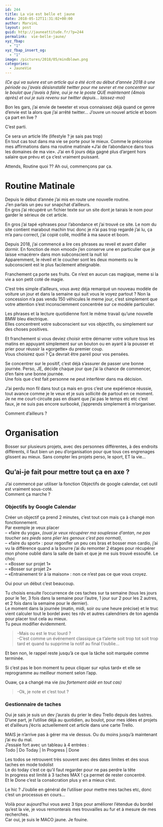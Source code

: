 ```yaml
---
id: 244
title: La vie est belle et jaune
date: 2018-05-12T11:31:02+00:00
author: MarvinL
layout: post
guid: http://jauneattitude.fr/?p=244
permalink:  vie-belle-jaune/
xyz_fbap:
  - "1"
xyz_fbap_insert_og:
  - "1"
image: /pictures/2018/05/mindblown.png
categories:
  - JauneVie
---
```

<div class="current markeddown hide-on-edit js-card-desc js-show-with-desc" dir="auto">
  <p>
    <em>(Ce qui va suivre est un article qui a été écrit au début d&rsquo;année 2018 à une période ou j&rsquo;avais désisnstallé twitter pour me sevrer et me concentrer sur le boulot que j&rsquo;avais à faire, oui je ne le poste QUE maintenant (4mois après) et oui je suis revenu sur twitter depuis… laissez-moi)</em>
  </p>
  
  <p>
    Bon les gars, j&rsquo;ai envie de tweeter et vous connaissez déjà quand ce genre d&rsquo;envie est la alors que j&rsquo;ai arrêté twitter… J&rsquo;ouvre un nouvel article et boom ça part en live ?
  </p>
  
  <p>
    C&rsquo;est parti.
  </p>
  
  <p>
    Ce sera un article life (lifestyle ? je sais pas trop)<br /> En tout cas tout dans ma vie se porte pour le mieux. Comme le préconise mes affirmations dans ma routine matinale «J&rsquo;ai de l&rsquo;abondance dans tous les domaines de ma vie». J&rsquo;ai en 6 jours déja gagné plus d&rsquo;argent hors salaire que prévu et ça c&rsquo;est vraiment puissant.
  </p>
  
  <p>
    Attends, Routine quoi ?? Ah oui, commençons par ça.
  </p>
  
  <h1>
    Routine Matinale
  </h1>
  
  <p>
    Depuis le début d&rsquo;année j&rsquo;ai mis en route une nouvelle routine.<br /> J&rsquo;en parlais un peu sur snapchat d&rsquo;ailleurs.<br /> En gros j&rsquo;ai récupéré un fichier texte sur un site dont je tairais le nom pour garder le sérieux de cet article.
  </p>
  
  <p>
    En gros j&rsquo;ai tapé «phrases pour l&rsquo;abondance et j&rsquo;ai trouvé ce site. Le nom du site contient marabout machin truc donc je n&rsquo;ai pas trop regardé j&rsquo;ai lu, ça m&rsquo;a paru correct, j&rsquo;ai copié collé, modifié à ma sauce et boom.
  </p>
  
  <p>
    Depuis 2018, j&rsquo;ai commencé a lire ces phrases au reveil et avant d&rsquo;aller dormir. En fonction de mon «mood» j&rsquo;en conserve une en particulier que je laisse «macérer» dans mon subconscient la nuit lol<br /> Apparemment, le réveil et le coucher sont les deux moments ou le subconscient est le plus facilement atteignable.
  </p>
  
  <p>
    Franchement ça porte ses fruits. Ce n&rsquo;est en aucun cas magique, meme si la vie a son petit coté de magie.
  </p>
  
  <p>
    C&rsquo;est très simple d&rsquo;ailleurs, vous avez déja remarqué un nouveau modèle de voiture un jour et dans la semaine qui suit vous le voyez partout ? Non la concession n&rsquo;a pas vendu 150 véhicules le meme jour, c&rsquo;est simplement que votre attention s&rsquo;est inconsciemment concentrée sur ce modèle particulier.
  </p>
  
  <p>
    Les phrases et la lecture quotidienne font le même travail qu&rsquo;une nouvelle BMW bleu électrique.<br /> Elles concentrent votre subconscient sur vos objectifs, ou simplement sur des choses positives.
  </p>
  
  <p>
    Et franchement si vous deviez choisir entre démarrer votre voiture tous les matins en appuyant simplement sur un bouton ou en ayant à la pousser et prier pour réussir la «gorgette» du premier coup.<br /> Vous choisirez quoi ? Ça devrait être pareil pour vos pensées.
  </p>
  
  <p>
    Se concentrer sur le positif, c&rsquo;est déjà s&rsquo;assurer de passer une bonne journée. Perso, JE, décide chaque jour que j&rsquo;ai la chance de commencer, d&rsquo;en faire une bonne journée.<br /> Une fois que c&rsquo;est fait personne ne peut interférer dans ma décision.
  </p>
  
  <p>
    J&rsquo;ai perdu mon fil dans tout ça mais en gros c&rsquo;est une expérience réussie, tout avance comme je le veux et je suis sollicité de partout en ce moment. Je ne me court-circuite pas en disant que j&rsquo;ai pas le temps etc etc c&rsquo;est faux, je ne suis pas encore surbooké, j&rsquo;apprends simplement à m&rsquo;organiser.
  </p>
  
  <p>
    Comment d&rsquo;ailleurs ?
  </p>
  
  <h1>
    Organisation
  </h1>
  
  <p>
    Bosser sur plusieurs projets, avec des personnes différentes, à des endroits différents, il faut bien un peu d&rsquo;organisation pour que tous ces engrenages glissent au mieux. Sans compter les projets perso, le sport, ET la vie…
  </p>
  
  <h2>
    Qu&rsquo;ai-je fait pour mettre tout ça en axe ?
  </h2>
  
  <p>
    J&rsquo;ai commencé par utiliser la fonction Objectifs de google calendar, cet outil est vraiment sous-coté.<br /> Comment ça marche ?
  </p>
  
  <h3>
    Objectifs by Google Calendar
  </h3>
  
  <p>
    Créer un objectif ça prend 2 minutes, c&rsquo;est tout con mais ça à changé mon fonctionnement.<br /> Par exemple je veux placer<br /> &#8211; «faire du yoga», <em>(ouai je veux récupérer ma souplesse d&rsquo;antan, ne pas toucher ses pieds sans plier les genoux c&rsquo;est pas normal)</em>,<br /> &#8211; «faire du sport» : pour regonfler un peu ces bras et bosser mon cardio, j&rsquo;ai vu la différence quand a la bourre j&rsquo;ai du remonter 2 étages pour récupérer mon phone oublié dans la salle de bain et que je me suis trouvé essouflé. Le choc<br /> &#8211; «Bosser sur projet 1»<br /> &#8211; «Bosser sur projet 2»<br /> &#8211; «Entrainement tir à la maison» : non ce n&rsquo;est pas ce que vous croyez.
  </p>
  
  <p>
    Oui pour un début c&rsquo;est beaucoup.
  </p>
  
  <p>
    Tu choisis ensuite l’occurrence de ces taches sur ta semaine (tous les jours pour le 1er, 3 fois dans la semaine pour l&rsquo;autre, 1 jour sur 2 pour les 2 autres, et 2 fois dans la semaine pour le dernier).<br /> Le moment dans la journée (matin, midi, soir ou une heure précise) et le truc vient calculer tout le bordel avec tes rdv et autres calendriers de ton agenda pour placer tout cela au mieux.<br /> Tu peux modifier évidemment.
  </p>
  
  <blockquote>
    <p>
      -Mais ou est le truc lourd ?<br /> -C&rsquo;est comme un événement classique ça t&rsquo;alerte soit trop tot soit trop tard et quand tu supprime la notif au final t&rsquo;oublie…
    </p>
  </blockquote>
  
  <p>
    Et ben non, le rappel reste jusqu’à ce que la tâche soit marquée comme terminée.
  </p>
  
  <p>
    Si c&rsquo;est pas le bon moment tu peux cliquer sur «plus tard» et elle se reprogramme au meilleur moment selon l&rsquo;app.
  </p>
  
  <p>
    Ouaw, ça a changé ma vie <em>(ou fortement aidé en tout cas) </em>
  </p>
  
  <blockquote>
    <p>
      -Ok, je note et c&rsquo;est tout ?
    </p>
  </blockquote>
  
  <h3>
    Gestionnaire de taches
  </h3>
  
  <p>
    Oui je sais je suis un dev j&rsquo;aurais du prier le dieu Trello depuis des lustres.<br /> D&rsquo;une part, je l&rsquo;utilise déjà au quotidien, au boulot, pour mes idées et projets et d&rsquo;ailleurs j&rsquo;écris actuellement cet article dans une carte Trello.
  </p>
  
  <p>
    MAIS je n&rsquo;arrive pas à gérer ma vie dessus. Ou du moins jusqu’à maintenant j&rsquo;ai eu du mal.<br /> J&rsquo;essaie fort avec un tableau à 4 entrées :<br /> Todo | Do Today | In Progress | Done
  </p>
  
  <p>
    Les todos se retrouvent très souvent avec des dates limites et des sous taches en mode todolist<br /> Le do today c&rsquo;est ce qu&rsquo;il faut regarder pour ne pas perdre la tête<br /> In progress est limité à 3 taches MAX ! ça permet de rester concentré.<br /> Et le Done c&rsquo;est la consécration plus y en a mieux c&rsquo;est.
  </p>
  
  <p>
    Le hic ? J&rsquo;oublie en général de l&rsquo;utiliser pour mettre mes taches etc, donc c&rsquo;est un processus en cours…
  </p>
  
  <p>
    Voilà pour aujourd&rsquo;hui vous avez 3 tips pour améliorer l&rsquo;étendue du bordel qu&rsquo;est la vie, je vous remonterais mes trouvailles au fur et à mesure de mes recherches.<br /> Car oui, je suis le MACO jaune. Je fouine.
  </p>
</div>
